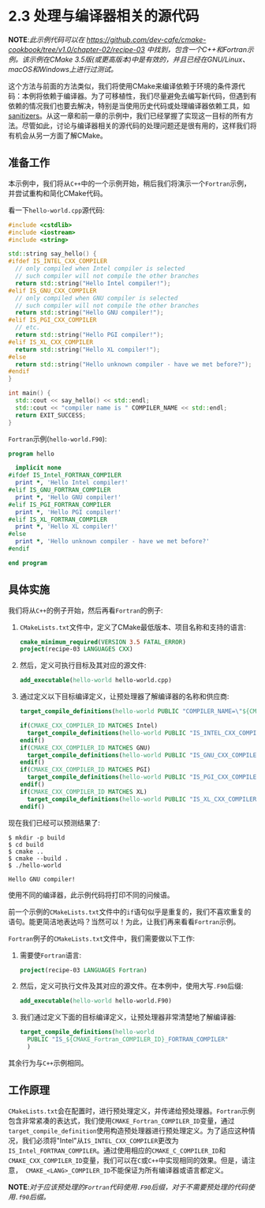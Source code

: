 # 2.3 处理与编译器相关的源代码

**NOTE**:*此示例代码可以在 https://github.com/dev-cafe/cmake-cookbook/tree/v1.0/chapter-02/recipe-03 中找到，包含一个C++和Fortran示例。该示例在CMake 3.5版(或更高版本)中是有效的，并且已经在GNU/Linux、macOS和Windows上进行过测试。*

这个方法与前面的方法类似，我们将使用CMake来编译依赖于环境的条件源代码：本例将依赖于编译器。为了可移植性，我们尽量避免去编写新代码，但遇到有依赖的情况我们也要去解决，特别是当使用历史代码或处理编译器依赖工具，如[sanitizers](https://github.com/google/sanitizers)。从这一章和前一章的示例中，我们已经掌握了实现这一目标的所有方法。尽管如此，讨论与编译器相关的源代码的处理问题还是很有用的，这样我们将有机会从另一方面了解CMake。

## 准备工作

本示例中，我们将从`C++`中的一个示例开始，稍后我们将演示一个`Fortran`示例，并尝试重构和简化CMake代码。

看一下`hello-world.cpp`源代码:

```c++
#include <cstdlib>
#include <iostream>
#include <string>

std::string say_hello() {
#ifdef IS_INTEL_CXX_COMPILER
  // only compiled when Intel compiler is selected
  // such compiler will not compile the other branches
  return std::string("Hello Intel compiler!");
#elif IS_GNU_CXX_COMPILER
  // only compiled when GNU compiler is selected
  // such compiler will not compile the other branches
  return std::string("Hello GNU compiler!");
#elif IS_PGI_CXX_COMPILER
  // etc.
  return std::string("Hello PGI compiler!");
#elif IS_XL_CXX_COMPILER
  return std::string("Hello XL compiler!");
#else
  return std::string("Hello unknown compiler - have we met before?");
#endif
}

int main() {
  std::cout << say_hello() << std::endl;
  std::cout << "compiler name is " COMPILER_NAME << std::endl;
  return EXIT_SUCCESS;
}
```

`Fortran`示例(`hello-world.F90`):

```fortran
program hello

  implicit none
#ifdef IS_Intel_FORTRAN_COMPILER
  print *, 'Hello Intel compiler!'
#elif IS_GNU_FORTRAN_COMPILER
  print *, 'Hello GNU compiler!'
#elif IS_PGI_FORTRAN_COMPILER
  print *, 'Hello PGI compiler!'
#elif IS_XL_FORTRAN_COMPILER
  print *, 'Hello XL compiler!'
#else
  print *, 'Hello unknown compiler - have we met before?'
#endif

end program
```

## 具体实施

我们将从`C++`的例子开始，然后再看`Fortran`的例子:

1. `CMakeLists.txt`文件中，定义了CMake最低版本、项目名称和支持的语言:

   ```cmake
   cmake_minimum_required(VERSION 3.5 FATAL_ERROR)
   project(recipe-03 LANGUAGES CXX)
   ```

2. 然后，定义可执行目标及其对应的源文件:

   ```cmake
   add_executable(hello-world hello-world.cpp)
   ```

3. 通过定义以下目标编译定义，让预处理器了解编译器的名称和供应商:

   ```cmake
   target_compile_definitions(hello-world PUBLIC "COMPILER_NAME=\"${CMAKE_CXX_COMPILER_ID}\"")
   
   if(CMAKE_CXX_COMPILER_ID MATCHES Intel)
     target_compile_definitions(hello-world PUBLIC "IS_INTEL_CXX_COMPILER")
   endif()
   if(CMAKE_CXX_COMPILER_ID MATCHES GNU)
     target_compile_definitions(hello-world PUBLIC "IS_GNU_CXX_COMPILER")
   endif()
   if(CMAKE_CXX_COMPILER_ID MATCHES PGI)
     target_compile_definitions(hello-world PUBLIC "IS_PGI_CXX_COMPILER")
   endif()
   if(CMAKE_CXX_COMPILER_ID MATCHES XL)
     target_compile_definitions(hello-world PUBLIC "IS_XL_CXX_COMPILER")
   endif()
   ```

现在我们已经可以预测结果了:

```shell
$ mkdir -p build
$ cd build
$ cmake ..
$ cmake --build .
$ ./hello-world

Hello GNU compiler!
```

使用不同的编译器，此示例代码将打印不同的问候语。

前一个示例的`CMakeLists.txt`文件中的`if`语句似乎是重复的，我们不喜欢重复的语句。能更简洁地表达吗？当然可以！为此，让我们再来看看`Fortran`示例。

`Fortran`例子的`CMakeLists.txt`文件中，我们需要做以下工作:

1. 需要使`Fortran`语言:

   ```cmake
   project(recipe-03 LANGUAGES Fortran)
   ```

2. 然后，定义可执行文件及其对应的源文件。在本例中，使用大写`.F90`后缀:

   ```cmake
   add_executable(hello-world hello-world.F90)
   ```

3. 我们通过定义下面的目标编译定义，让预处理器非常清楚地了解编译器:

   ```cmake
   target_compile_definitions(hello-world
     PUBLIC "IS_${CMAKE_Fortran_COMPILER_ID}_FORTRAN_COMPILER"
     )
   ```

其余行为与`C++`示例相同。

## 工作原理

`CMakeLists.txt`会在配置时，进行预处理定义，并传递给预处理器。`Fortran`示例包含非常紧凑的表达式，我们使用`CMAKE_Fortran_COMPILER_ID`变量，通过`target_compile_definition`使用构造预处理器进行预处理定义。为了适应这种情况，我们必须将"Intel"从`IS_INTEL_CXX_COMPILER`更改为`IS_Intel_FORTRAN_COMPILER`。通过使用相应的`CMAKE_C_COMPILER_ID`和`CMAKE_CXX_COMPILER_ID`变量，我们可以在`C`或`C++`中实现相同的效果。但是，请注意，` CMAKE_<LANG>_COMPILER_ID`不能保证为所有编译器或语言都定义。

**NOTE**:*对于应该预处理的`Fortran`代码使用`.F90`后缀，对于不需要预处理的代码使用`.f90`后缀。*

